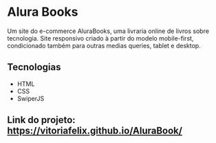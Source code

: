 # Alura Books

<p >Um site do e-commerce AluraBooks, uma livraria online de livros sobre tecnologia. Site responsivo criado à partir do modelo mobile-first, condicionado também para outras medias queries, tablet e desktop.</p>

## Tecnologias
* HTML
* CSS
* SwiperJS

## Link do projeto: https://vitoriafelix.github.io/AluraBook/
